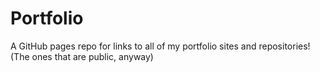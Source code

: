 # Portfolio
A GitHub pages repo for links to all of my portfolio sites and repositories! (The ones that are public, anyway)
